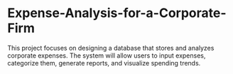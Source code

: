 # Expense-Analysis-for-a-Corporate-Firm
This project focuses on designing a database that stores and analyzes corporate expenses. The system will allow users to input expenses, categorize them, generate reports, and visualize spending trends.
